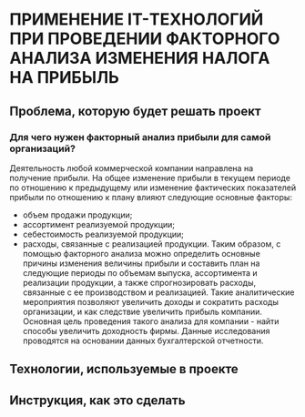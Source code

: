 # ПРИМЕНЕНИЕ IT-ТЕХНОЛОГИЙ ПРИ ПРОВЕДЕНИИ ФАКТОРНОГО АНАЛИЗА ИЗМЕНЕНИЯ НАЛОГА НА ПРИБЫЛЬ

## Проблема, которую будет решать проект

### Для чего нужен факторный анализ прибыли для самой организаций?
Деятельность любой коммерческой компании направлена на получение прибыли. На общее изменение прибыли в текущем периоде по отношению к предыдущему или изменение фактических показателей прибыли по отношению к плану влияют следующие основные факторы:
* объем продажи продукции;
* ассортимент реализуемой продукции;
* себестоимость реализуемой продукции;
* расходы, связанные с реализацией продукции.
Таким образом, с помощью факторного анализа можно определить основные причины изменения величины прибыли и составить план на следующие периоды по объемам выпуска, ассортимента и реализации продукции, а также спрогнозировать расходы, связанные с ее производством и реализацией. Такие аналитические мероприятия позволяют увеличить доходы и сократить расходы организации, и как следствие увеличить прибыль компании. Основная цель проведения такого анализа для компании - найти способы увеличить доходность фирмы. Данные исследования проводятся на основании данных бухгалтерской отчетности.


## Технологии, используемые в проекте

## Инструкция, как это сделать
